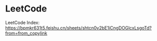 # LeetCode
LeetCode Index: https://bpmkr631t5.feishu.cn/sheets/shtcn0v2bE1iCngDOGlcxLsgoTd?from=from_copylink
